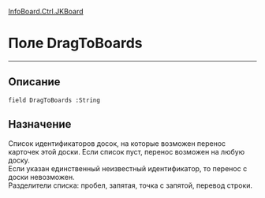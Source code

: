 ﻿---
Link: InfoBoard.Ctrl.JKBoard.@DragToBoards
---

<!---  Навигация
[Имя проекта](#) :
-->
[InfoBoard.Ctrl.JKBoard](Default)

# Поле DragToBoards
---

## Описание

    field DragToBoards :String

<!--
## Аргументы{#Args}

### Аргумент1

Описание аргумента 1
-->

## Назначение

Список идентификаторов досок, на которые возможен перенос карточек этой доски.
Если список пуст, перенос возможен на любую доску.  
Если указан единственный неизвестный идентификатор, то перенос с доски невозможен.  
Разделители списка: пробел, запятая, точка с запятой, перевод строки.

<!--
## Пример

    DragToBoards...
-->

